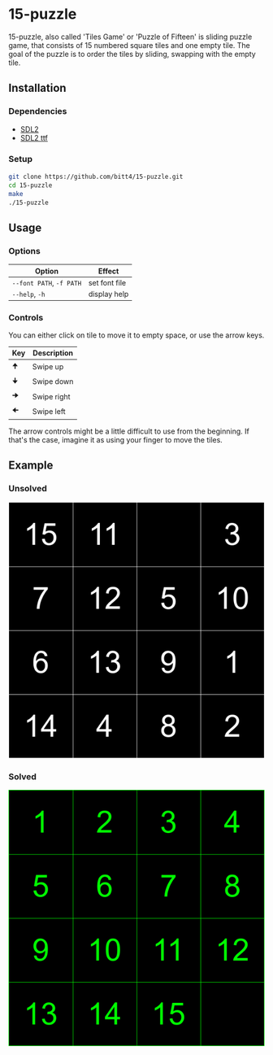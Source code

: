 # 15-puzzle

15-puzzle, also called 'Tiles Game' or 'Puzzle of Fifteen' is sliding puzzle game, that consists of 15 numbered square tiles and one empty tile. The goal of the puzzle is to order the tiles by sliding, swapping with the empty tile.

## Installation

### Dependencies

 - [SDL2](https://www.libsdl.org/)
 - [SDL2 ttf](https://www.libsdl.org/projects/SDL_ttf/)

### Setup

```bash
git clone https://github.com/bitt4/15-puzzle.git
cd 15-puzzle
make
./15-puzzle
```

## Usage

### Options
Option                    | Effect
--------------------------|--------------------------
`--font PATH`, `-f PATH`  | set font file
`--help`, `-h`            | display help

### Controls
You can either click on tile to move it to empty space, or use the arrow keys.

|Key             |Description|
|----------------|-----------|
|<kbd>🠉</kbd>    |Swipe up   |
|<kbd>🠋</kbd>    |Swipe down |
|<kbd>🠊</kbd>    |Swipe right|
|<kbd>🠈</kbd>    |Swipe left |

The arrow controls might be a little difficult to use from the beginning.
If that's the case, imagine it as using your finger to move the tiles.

## Example

### Unsolved
![](demos/1.png)
### Solved
![](demos/2.png)

